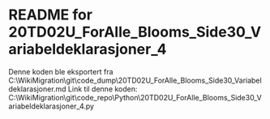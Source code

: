 # README for 20TD02U_ForAlle_Blooms_Side30_Variabeldeklarasjoner_4
Denne koden ble eksportert fra C:\WikiMigration\git\code_dump\20TD02U_ForAlle_Blooms_Side30_Variabeldeklarasjoner.md
Link til denne koden: C:\WikiMigration\git\code_repo\Python\20TD02U_ForAlle_Blooms_Side30_Variabeldeklarasjoner_4.py
